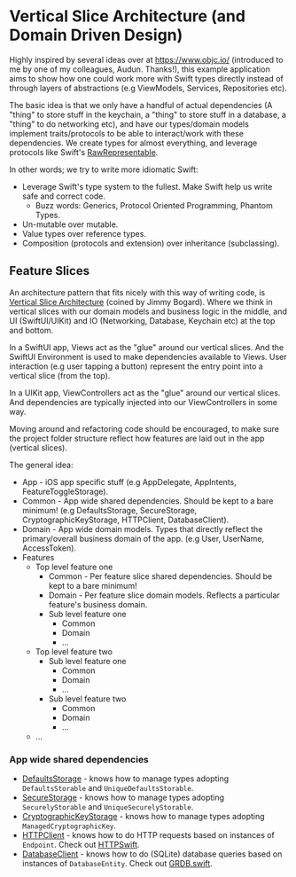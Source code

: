 # Vertical Slice Architecture (and Domain Driven Design)

Highly inspired by several ideas over at https://www.objc.io/ (introduced to me by one of my colleagues, Audun. Thanks!),
this example application aims to show how one could work more with Swift types directly instead of through layers of abstractions (e.g ViewModels, Services, Repositories etc).

The basic idea is that we only have a handful of actual dependencies (A "thing" to store stuff in the keychain, a "thing" to store stuff in a database, a "thing" to do networking etc),
and have our types/domain models implement traits/protocols to be able to interact/work with these dependencies.
We create types for almost everything, and leverage protocols like Swift's [RawRepresentable](https://developer.apple.com/documentation/swift/rawrepresentable).

In other words; we try to write more idiomatic Swift:

- Leverage Swift's type system to the fullest. Make Swift help us write safe and correct code.
  - Buzz words: Generics, Protocol Oriented Programming, Phantom Types.
- Un-mutable over mutable.
- Value types over reference types.
- Composition (protocols and extension) over inheritance (subclassing).

## Feature Slices

An architecture pattern that fits nicely with this way of writing code,
is [Vertical Slice Architecture](https://www.jimmybogard.com/vertical-slice-architecture/) (coined by Jimmy Bogard).
Where we think in vertical slices with our domain models and business logic in the middle,
and UI (SwiftUI/UIKit) and IO (Networking, Database, Keychain etc) at the top and bottom.

In a SwiftUI app, Views act as the "glue" around our vertical slices.
And the SwiftUI Environment is used to make dependencies available to Views.
User interaction (e.g user tapping a button) represent the entry point into a vertical slice (from the top).

In a UIKit app, ViewControllers act as the "glue" around our vertical slices.
And dependencies are typically injected into our ViewControllers in some way.

Moving around and refactoring code should be encouraged,
to make sure the project folder structure reflect how features are laid out in the app (vertical slices).

The general idea:

- App - iOS app specific stuff (e.g AppDelegate, AppIntents, FeatureToggleStorage).
- Common - App wide shared dependencies. Should be kept to a bare minimum! (e.g DefaultsStorage, SecureStorage, CryptographicKeyStorage, HTTPClient, DatabaseClient).
- Domain - App wide domain models. Types that directly reflect the primary/overall business domain of the app. (e.g User, UserName, AccessToken).
- Features
  - Top level feature one
    - Common - Per feature slice shared dependencies. Should be kept to a bare minimum!
    - Domain - Per feature slice domain models. Reflects a particular feature's business domain.
    - Sub level feature one
      - Common
      - Domain
      - ...
  - Top level feature two
    - Sub level feature one
      - Common
      - Domain
      - ...
    - Sub level feature two
      - Common
      - Domain
      - ...
  - ...

### App wide shared dependencies

- [DefaultsStorage](VerticalSlices/Common/DefaultsStorage) - knows how to manage types adopting `DefaultsStorable` and `UniqueDefaultsStorable`.
- [SecureStorage](VerticalSlices/Common/SecureStorage) - knows how to manage types adopting `SecurelyStorable` and `UniqueSecurelyStorable`.
- [CryptographicKeyStorage](VerticalSlices/Common/CryptographicKeyStorage) - knows how to manage types adopting `ManagedCryptographicKey`.
- [HTTPClient](VerticalSlices/Common/EnvironmentValues+HTTPClient) - knows how to do HTTP requests based on instances of `Endpoint`. Check out [HTTPSwift](https://github.com/thomsmed/http-swift).
- [DatabaseClient](VerticalSlices/Common/EnvironmentValues+DatabaseClient) - knows how to do (SQLite) database queries based on instances of `DatabaseEntity`. Check out [GRDB.swift](https://github.com/groue/GRDB.swift).
